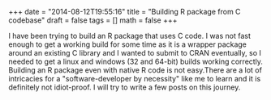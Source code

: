 +++
date = "2014-08-12T19:55:16"
title =  "Building  R package from C codebase"
draft = false
tags = []
math = false
+++


I have been trying to build an R package that uses C code. I was not fast enough to get a working build for some time as it is a wrapper package around an existing C library and I wanted to submit to CRAN eventually, so I needed to get a linux and windows (32 and 64-bit) builds working correctly.
Building an R package even with native R code is not easy.There are a lot of intricacies for a "software-developer by necessity" like me to learn and it is definitely not idiot-proof.
I will try to write a few posts on this journey.


